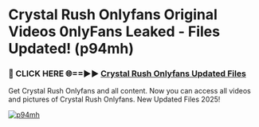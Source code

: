 # Crystal Rush Onlyfans Original Videos 0nlyFans Leaked - Files Updated! (p94mh)

<h3>🔴 CLICK HERE 🌐==►► <a href="https://tinyurl.com/ehrbuxhb" rel="nofollow">Crystal Rush Onlyfans Updated Files</a></h3>

Get Crystal Rush Onlyfans and all content. Now you can access all videos and pictures of Crystal Rush Onlyfans. New Updated Files 2025!

[![p94mh](https://i.imgur.com/lVYEuWS.gif)](https://tinyurl.com/ehrbuxhb)
